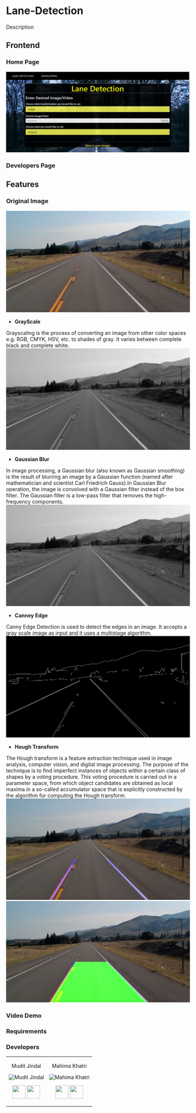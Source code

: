 # Lane-Detection

Description

## Frontend

### Home Page
![alt text](https://github.com/MahimaKhatri/Lane-Detection/blob/master/Images/home.PNG)

### Developers Page


## Features

### Original Image
![alt text](https://github.com/MahimaKhatri/Lane-Detection/blob/master/Images/test_image.jpg)

+ **GrayScale**

Grayscaling is the process of converting an image from other color spaces e.g. RGB, CMYK, HSV, etc. to shades of gray. It varies between complete black and complete white.
![alt text](https://github.com/MahimaKhatri/Lane-Detection/blob/master/Images/test_imagegray.jpg)

+ **Gaussian Blur**

In image processing, a Gaussian blur (also known as Gaussian smoothing) is the result of blurring an image by a Gaussian function (named after mathematician and scientist Carl Friedrich Gauss).In Gaussian Blur operation, the image is convolved with a Gaussian filter instead of the box filter. The Gaussian filter is a low-pass filter that removes the high-frequency components.
![alt text](https://github.com/MahimaKhatri/Lane-Detection/blob/master/Images/test_imagegauss.jpg)

+ **Canney Edge**

Canny Edge Detection is used to detect the edges in an image. It accepts a gray scale image as input and it uses a multistage algorithm.
![alt text](https://github.com/MahimaKhatri/Lane-Detection/blob/master/Images/test_imagecanny.jpg)

+ **Hough Transform**

The Hough transform is a feature extraction technique used in image analysis, computer vision, and digital image processing. The purpose of the technique is to find imperfect instances of objects within a certain class of shapes by a voting procedure. This voting procedure is carried out in a parameter space, from which object candidates are obtained as local maxima in a so-called accumulator space that is explicitly constructed by the algorithm for computing the Hough transform.
![alt text](https://github.com/MahimaKhatri/Lane-Detection/blob/master/Images/test_imagehough.jpg)
![alt text](https://github.com/MahimaKhatri/Lane-Detection/blob/master/Images/test_imagehough_path.jpg)

### Video Demo


### Requirements


### Developers
<table>
<tr align="center">


<td>

Mudit Jindal 

<p align="center">
<img src = "https://avatars.githubusercontent.com/u/60563356?s=400&u=09a4f1f24803e0bd5cdc674e0fa021ca791fe126&v=4"  height="120"
alt="Mudit Jindal">
</p>
<p align="center">
<a href = "https://github.com/mudit14224" target="_blank"><img src = "http://www.iconninja.com/files/241/825/211/round-collaboration-social-github-code-circle-network-icon.svg" width="36" height = "36"/></a>
<a href = "https://www.linkedin.com/in/mudit-jindal-40521a18b/" target="_blank">
<img src = "http://www.iconninja.com/files/863/607/751/network-linkedin-social-connection-circular-circle-media-icon.svg" width="36" height="36"/>
</a>
</p>
</td>






<td>

Mahima Khatri

<p align="center">
<img src = "https://avatars.githubusercontent.com/u/77387745?v=4"  height="120"
alt="Mahima Khatri">
</p>
<p align="center">
<a href = "https://github.com/MahimaKhatri" target="_blank"><img src = "http://www.iconninja.com/files/241/825/211/round-collaboration-social-github-code-circle-network-icon.svg" width="36" height = "36"/></a>
<a href = "https://www.linkedin.com/in/mahima-khatri-434a3b193/" target="_blank">
<img src = "http://www.iconninja.com/files/863/607/751/network-linkedin-social-connection-circular-circle-media-icon.svg" width="36" height="36"/>
</a>
</p>
</td>
</tr>
</table>




